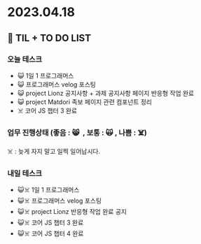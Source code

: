 # 2023.04.18

## 📓 TIL + TO DO LIST

### 오늘 테스크

- 😺 1일 1 프로그래머스
- 😺 프로그래머스 velog 포스팅
- 😺 project Lionz 공지사항 + 과제 공지사항 페이지 반응형 작업 완료
- 😺 project Matdori 족보 페이지 관련 컴포넌트 정리
- ☠️ 코어 JS 챕터 3 완료

### 업무 진행상태 (좋음 : 😸  , 보통 : 🙀 , 나쁨 : ☠️)

☠️ : 늦게 자지 말고 일찍 일어납시다.

### 내일 테스크

- 😺☠️ 1일 1 프로그래머스
- 😺☠️ 프로그래머스 velog 포스팅
- 😺☠️ project Lionz 반응형 작업 완료 공지
- 😺☠️ 코어 JS 챕터 3 완료
- 😺☠️ 코어 JS 챕터 4 완료
